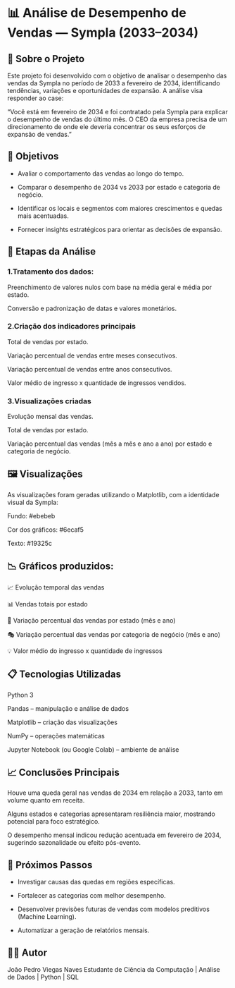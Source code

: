 # 📊 Análise de Desempenho de Vendas — Sympla (2033–2034)
## 🧠 Sobre o Projeto

Este projeto foi desenvolvido com o objetivo de analisar o desempenho das vendas da Sympla no período de 2033 a fevereiro de 2034, identificando tendências, variações e oportunidades de expansão.
A análise visa responder ao case:

“Você está em fevereiro de 2034 e foi contratado pela Sympla para explicar o desempenho de vendas do último mês. O CEO da empresa precisa de um direcionamento de onde ele deveria concentrar os seus esforços de expansão de vendas.”

## 🎯 Objetivos

- Avaliar o comportamento das vendas ao longo do tempo.

- Comparar o desempenho de 2034 vs 2033 por estado e categoria de negócio.

- Identificar os locais e segmentos com maiores crescimentos e quedas mais acentuadas.

- Fornecer insights estratégicos para orientar as decisões de expansão.

## 🧩 Etapas da Análise

### 1.Tratamento dos dados:

Preenchimento de valores nulos com base na média geral e média por estado.

Conversão e padronização de datas e valores monetários.

### 2.Criação dos indicadores principais

Total de vendas por estado.

Variação percentual de vendas entre meses consecutivos.

Variação percentual de vendas entre anos consecutivos.

Valor médio de ingresso x quantidade de ingressos vendidos.

### 3.Visualizações criadas

Evolução mensal das vendas.

Total de vendas por estado.

Variação percentual das vendas (mês a mês e ano a ano) por estado e categoria de negócio.

## 🖼️ Visualizações

As visualizações foram geradas utilizando o Matplotlib, com a identidade visual da Sympla:

Fundo: #ebebeb

Cor dos gráficos: #6ecaf5

Texto: #19325c

## 📉 Gráficos produzidos:

📈 Evolução temporal das vendas

📊 Vendas totais por estado

🧭 Variação percentual das vendas por estado (mês e ano)

🎭 Variação percentual das vendas por categoria de negócio (mês e ano)

💡 Valor médio do ingresso x quantidade de ingressos

## 📋 Tecnologias Utilizadas

Python 3

Pandas – manipulação e análise de dados

Matplotlib – criação das visualizações

NumPy – operações matemáticas

Jupyter Notebook (ou Google Colab) – ambiente de análise

## 📈 Conclusões Principais

Houve uma queda geral nas vendas de 2034 em relação a 2033, tanto em volume quanto em receita.

Alguns estados e categorias apresentaram resiliência maior, mostrando potencial para foco estratégico.

O desempenho mensal indicou redução acentuada em fevereiro de 2034, sugerindo sazonalidade ou efeito pós-evento.

## 🚀 Próximos Passos

- Investigar causas das quedas em regiões específicas.

- Fortalecer as categorias com melhor desempenho.

- Desenvolver previsões futuras de vendas com modelos preditivos (Machine Learning).

- Automatizar a geração de relatórios mensais.

## 👨‍💻 Autor

João Pedro Viegas Naves
Estudante de Ciência da Computação | Análise de Dados | Python | SQL
